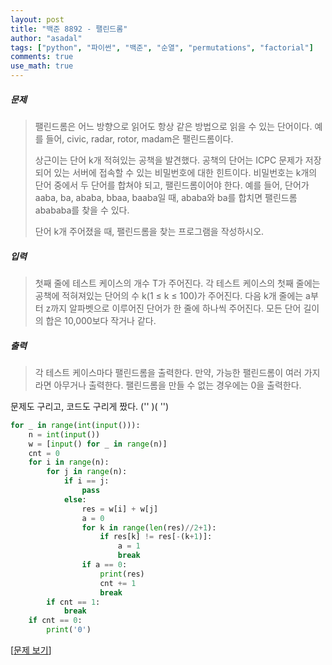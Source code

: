 ```yaml
---
layout: post
title: "백준 8892 - 팰린드롬"
author: "asadal"
tags: ["python", "파이썬", "백준", "순열", "permutations", "factorial"]
comments: true
use_math: true
---
```


##### 문제

>팰린드롬은 어느 방향으로 읽어도 항상 같은 방법으로 읽을 수 있는 단어이다. 예를 들어, civic, radar, rotor, madam은 팰린드롬이다.
>
>상근이는 단어 k개 적혀있는 공책을 발견했다. 공책의 단어는 ICPC 문제가 저장되어 있는 서버에 접속할 수 있는 비밀번호에 대한 힌트이다. 비밀번호는 k개의 단어 중에서 두 단어를 합쳐야 되고, 팰린드롬이어야 한다. 예를 들어, 단어가 aaba, ba, ababa, bbaa, baaba일 때, ababa와 ba를 합치면 팰린드롬 abababa를 찾을 수 있다.
>
>단어 k개 주어졌을 때, 팰린드롬을 찾는 프로그램을 작성하시오.

##### 입력

>첫째 줄에 테스트 케이스의 개수 T가 주어진다. 각 테스트 케이스의 첫째 줄에는 공책에 적혀져있는 단어의 수 k(1 ≤ k ≤ 100)가 주어진다. 다음 k개 줄에는 a부터 z까지 알파벳으로 이루어진 단어가 한 줄에 하나씩 주어진다. 모든 단어 길이의 합은 10,000보다 작거나 같다.

##### 출력

>각 테스트 케이스마다 팰린드롬을 출력한다. 만약, 가능한 팰린드롬이 여러 가지라면 아무거나 출력한다. 팰린드롬을 만들 수 없는 경우에는 0을 출력한다.

문제도 구리고, 코드도 구리게 짰다. ('' )( '')

```python
for _ in range(int(input())):
    n = int(input())
    w = [input() for _ in range(n)]
    cnt = 0
    for i in range(n):
        for j in range(n):
            if i == j:
                pass
            else:
                res = w[i] + w[j]
                a = 0
                for k in range(len(res)//2+1):
                    if res[k] != res[-(k+1)]:
                        a = 1
                        break
                if a == 0:
                    print(res)
                    cnt += 1
                    break
        if cnt == 1:
            break
    if cnt == 0:
        print('0')
```

[[문제 보기](https://www.acmicpc.net/problem/8892)]